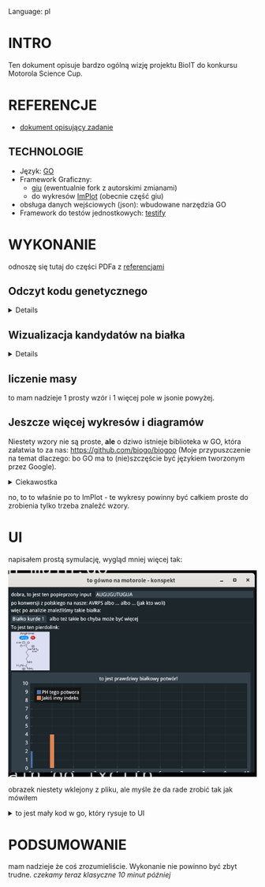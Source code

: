 Language: pl

# INTRO

Ten dokument opisuje bardzo ogólną wizję
projektu BioIT do konkursu Motorola Science Cup.

# REFERENCJE

- [dokument opisujący zadanie](https://science-cup.pl/wp-content/uploads/2022/11/MSC3_2022_Bioinformatyka.pdf)

## TECHNOLOGIE

- Język: [GO](https://golang.org/)
- Framework Graficzny:
    * [giu](https://github.com/AllenDang/giu) (ewentualnie fork z autorskimi zmianami)
    * do wykresów [ImPlot](https://github.com/epezent/implot) (obecnie część giu)
- obsługa danych wejściowych (json): wbudowane narzędzia GO
- Framework do testów jednostkowych: [testify](https://github.com/stretchr/testify)

# WYKONANIE

odnoszę się tutaj do części PDFa z [referencjami](#referencje)

## Odczyt kodu genetycznego

<details>

### zczytanie z pliku/wejścia

nie powinno to sprawić praktycznie żadnych problemów.
wczytywanie takiego typu danych z pliku to bułka z masłem
a z "klawiatury" nie jest to trudniejsze (pole w aplikacji to pointer do stringa)

weryfikacja wprowadzonych danych - nie mogą zawierać nadprogramowych liter:
- A C G U dla RNA
- A C G T dla DNA
- jeżeli inna litera -> zgłoś błąd
- jeżeli zarówno T jak i U -> zgłoś błąd

wejściowe dane konwertujemy do wersji RNA żeby nie było
problemów z 2 typami

### dzielenie kodu na trójki (kodony)

jak mówi PDF:
"Ponieważ [...] można rozpocząć od dowolnego miejsca kodu,
Odczyt należy wykonać trzykrotnie" (z odpowiednim przesunięciem)

czyli:
* kod: `ABCDEFGH`
* v1: `ABC DEF`
* v2: `BCD EFG`
* v3: `CDE FGH`

### konwersja do na aminokwasy:

Poniższy schemat przedstawia sposób konwersji
kodonów (potrójnych sekwencji) na aminokwasy:
![schemat przetwarzania kodonów na aminokwasy](./konwersja_aminokwasowa.png)

na tym etapie proponowałbym zrobić prostego JSONa
```json
[
    {
        "Codes": [
            "AAA",
            "AAG",
        ],
        "LongNam": "Lysocośtam",
        "ShortName": "lys",
        "Sign":"K"
    },
    {
        "Codes": [
            "UAG",
            "UAA",
            "UGA"
        ],
        "LongNam": "Kod STOP",
        "ShortName": "stop",
        "Sign":"STOP"
    },
]
```

proponowałbym teraz po stronie GO zrobić takie struktury:
- liste konstansów odpowiadających aminokwasom + string2enum który by
  konwertował znaczek z jsona do GO
- typ (`type` - jak klasa w innych językach) odpowiedzialny za
  "pasowanie" do jsona i wczytywanie go

i tak mielibyśmy już ładną pseudo bazedanych
i binding w GO

**EWENTUALNIE**

nie bawić się z JSONEM i od razu lecieć w GO
(wtedy baza byłaby jako plik `data.go`)

### Konwersja na białka

typ (klasa) BIAŁKO powinna być tablicą ww. aminokwasów.
za białko uznajemy tylko taki set, którego BIAŁKO.aminokwasy[0] == start &&
BIAŁKO.aminokwasy[-1] == STOP

### prezentacja literek na ekranie

IMO nie ma co wydziwiać - po prostu walnąć
"TreeNode" które rozwija "zwrapowany" ładnie tekst

więcej w sekcji [o UI](ui)

</details>

## Wizualizacja kandydatów na białka

<details>
no tutaj troche zabawy będzie.

Mówiąc troche mam na myśli BAAARDZO DUŻO

Mój plan przewiduje stworzenie pakietu-fabryki
takich schemacików. Miałby on używać implota (wykresów)
żeby rysować te rysunki. Plusy są takie:
- nienajgorszy wygląd graficzny (użydkownik może przesuwać wykres i nie zajmuje on za dużo miejsca)
- implot nie jest chyba super trudny (nie używałem wykresów w giu tbh)

</details>

## liczenie masy

to mam nadzieje 1 prosty wzór i 1 więcej pole w jsonie powyżej.

## Jeszcze więcej wykresów i diagramów

Niestety wzory nie są proste, **ale** o dziwo istnieje biblioteka
w GO, która załatwia to za nas: https://github.com/biogo/biogoo
(Moje przypuszczenie na temat dlaczego: bo GO ma to (nie)szczęście być
językiem tworzonym przez Google).
<details><summary>Ciekawostka</summary>

Podczas szukania  biblioteki natknęliśmy się z @Garnn na BioPython,
który robi mniej więcej to samo. Kontynuując dalsze poszukiwania prubowaliśmy
zaimplementować Pythona w GO!
Polega to na tym, że istnieje CGO - integralna część języka pozwalająca wintegrować
C, a Python posiada CPython - zestaw headerów czyli _teoretycznie_ byłoby to możliwe.
Niestety z powodu _tego, że python nie ma [Go 1 compatibility promise](https://go.dev/doc/go1compat)_
z powodu różnic między Pythonem 3.7 a (obecnie używanym przez Red Hata 3.11) niemożliwe
okazało się korzystanie z istniejących już repozytoriów, natomiast
próba kompilacji najprostszych przykładów kończyła się crashem linkera.
Natywna biblioteka w GO rozwiązała problem w jego istocie, więc nie
dokońćzyliśmy researchu (może [@gucio321](https://github.com/gucio321)) dokończyy
go w wolnej chwili).

Poniższe referencje mogą okazać się ciekawe:
- przykład: https://poweruser.blog/embedding-python-in-go-338c0399f3d5
- temat na go forum: https://forum.golangbridge.org/t/use-python-in-go-code/30503
- Problem na GitHubie w jednym z repozytoriów: https://github.com/go-python/cpy3/issues/33

</details>

no, to to właśnie po to ImPlot - te wykresy powinny być
całkiem proste do zrobienia tylko trzeba znaleźć wzory.

# UI

napisałem prostą symulację, wygląd mniej więcej tak:

![UI](./ui.png)

obrazek niestety wklejony z pliku, ale myśle że da rade zrobić tak jak mówiłem

<details><summary>to jest mały kod w go, który rysuje to UI</summary>

```golang
package main

import (
	"image"

	"github.com/AllenDang/giu"
)

var (
	val1 string = "AUGUGUTUGUA"
	img  *image.RGBA
)

func loop() {
	giu.SingleWindow().Layout(
		giu.Row(
			giu.Label("dobra, to jest ten popieprzony input"),
			giu.InputText(&val1),
		),
		giu.Label("po konwersji z polskiego na nasze: AVRPS albo ... albo ... (jak kto woli)"),
		giu.Label("więc po analizie znaleźliśmy takie białka:"),
		giu.TabBar().TabItems(
			giu.TabItem("Białko kurde 1").Layout(tab()),
			giu.TabItem("albo też takie bo chyba może być więcej").Layout(tab()),
		),
	)
}

func tab() giu.Layout {
	return giu.Layout{
		giu.Label("To jest ten pierdolink:"),
		giu.ImageWithRgba(img),
		giu.Plot("to jest prawdziwy białkowy potwór!").Plots(
			giu.PlotBar("PH tego potwora", []float64{2}).Shift(0),
			giu.PlotBar("Jakiś inny indeks", []float64{4}).Shift(1),
		),
	}
}

func main() {
	wnd := giu.NewMasterWindow("to gówno na motorole - konspekt", 640, 480, 0)
	var err error
	img, err = giu.LoadImage("./image.png")
	if err != nil {
		panic(err)
	}
	wnd.Run(loop)
}

```

</details>

# PODSUMOWANIE

mam nadzieje że coś zrozumieliście.
Wykonanie nie powinno być zbyt trudne.
_czekamy teraz klasyczne 10 minut później_
